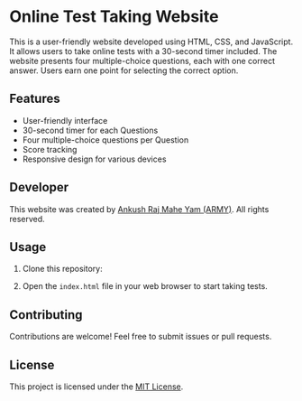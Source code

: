 # Online Test Taking Website

This is a user-friendly website developed using HTML, CSS, and JavaScript. It allows users to take online tests with a 30-second timer included. The website presents four multiple-choice questions, each with one correct answer. Users earn one point for selecting the correct option.

## Features

- User-friendly interface
- 30-second timer for each Questions
- Four multiple-choice questions per Question
- Score tracking
- Responsive design for various devices

## Developer

This website was created by [Ankush Raj Mahe Yam (ARMY)](https://github.com/AnkushRajMaheYam). All rights reserved.

## Usage

1. Clone this repository:


2. Open the `index.html` file in your web browser to start taking tests.

## Contributing

Contributions are welcome! Feel free to submit issues or pull requests.

## License

This project is licensed under the [MIT License](https://github.com/AnkushRajMaheYam/quiz/blob/main/LICENSE.md).
